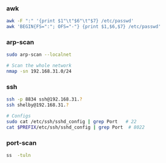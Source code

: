 ### awk

```bash
awk -F ":" '{print $1"\t"$6"\t"$7} /etc/passwd'
awk 'BEGIN{FS=":"; OFS="-"} {print $1,$6,$7} /etc/passwd'
```

### arp-scan

```bash
sudo arp-scan --localnet

# Scan the whole network
nmap -sn 192.168.31.0/24
```
### ssh

```bash
ssh -p 8834 ssh@192.168.31.?
ssh shelby@192.168.31.?

# Configs
sudo cat /etc/ssh/sshd_config | grep Port   # 22
cat $PREFIX/etc/ssh/sshd_config | grep Port  # 8022

```

### port-scan

```bash
ss  -tuln
```
